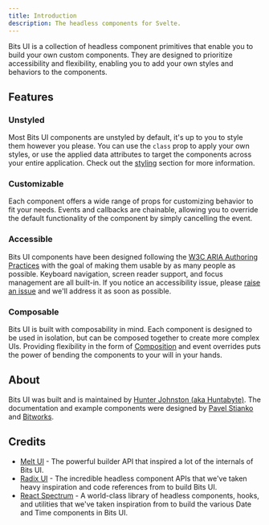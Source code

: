 ```yaml
---
title: Introduction
description: The headless components for Svelte.
---
```


Bits UI is a collection of headless component primitives that enable you to build your own custom components. They are designed to prioritize accessibility and flexibility, enabling you to add your own styles and behaviors to the components.

## Features

### Unstyled

Most Bits UI components are unstyled by default, it's up to you to style them however you please. You can use the `class` prop to apply your own styles, or use the applied data attributes to target the components across your entire application. Check out the [styling](/docs/styling) section for more information.

### Customizable

Each component offers a wide range of props for customizing behavior to fit your needs. Events and callbacks are chainable, allowing you to override the default functionality of the component by simply cancelling the event.

### Accessible

Bits UI components have been designed following the [W3C ARIA Authoring Practices](https://www.w3.org/TR/wai-aria-practices-1.2/) with the goal of making them usable by as many people as possible. Keyboard navigation, screen reader support, and focus management are all built-in. If you notice an accessibility issue, please [raise an issue](https://github.com/huntabyte/bits-ui/issues/new) and we'll address it as soon as possible.

### Composable

Bits UI is built with composability in mind. Each component is designed to be used in isolation, but can be composed together to create more complex UIs. Providing flexibility in the form of [Composition](/docs/child-snippet) and event overrides puts the power of bending the components to your will in your hands.

## About

Bits UI was built and is maintained by [Hunter Johnston (aka Huntabyte)](https://x.com/huntabyte). The documentation and example components were designed by [Pavel Stianko](https://x.com/pavel_stianko) and [Bitworks](https://bitworks.cz).

## Credits

-   [Melt UI](https://melt-ui.com) - The powerful builder API that inspired a lot of the internals of Bits UI.
-   [Radix UI](https://radix-ui.com) - The incredible headless component APIs that we've taken heavy inspiration and code references from to build Bits UI.
-   [React Spectrum](https://react-spectrum.adobe.com) - A world-class library of headless components, hooks, and utilities that we've taken inspiration from to build the various Date and Time components in Bits UI.
